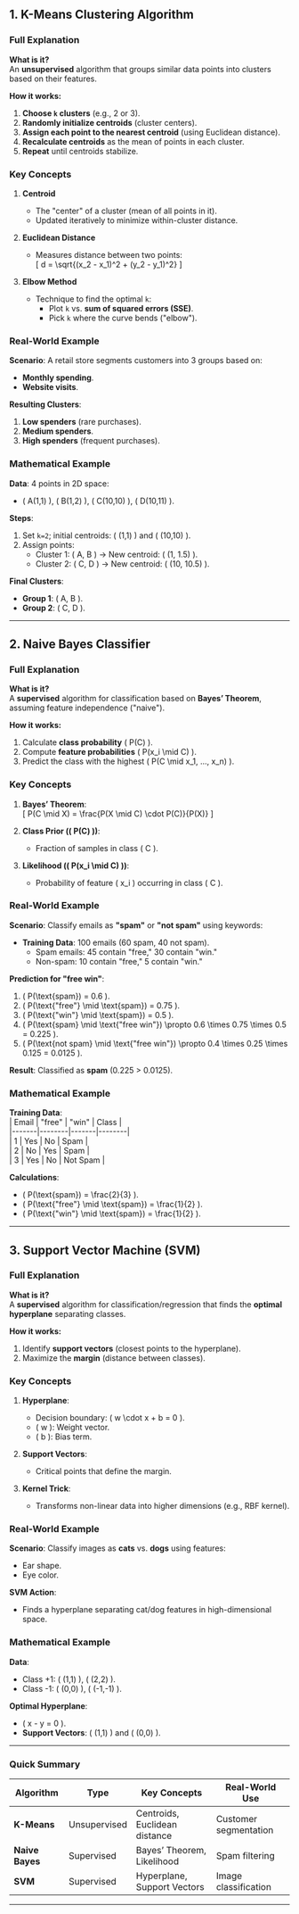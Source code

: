 

## **1. K-Means Clustering Algorithm**  
### **Full Explanation**  
**What is it?**  
An **unsupervised** algorithm that groups similar data points into clusters based on their features.  

**How it works:**  
1. **Choose `k` clusters** (e.g., 2 or 3).  
2. **Randomly initialize centroids** (cluster centers).  
3. **Assign each point to the nearest centroid** (using Euclidean distance).  
4. **Recalculate centroids** as the mean of points in each cluster.  
5. **Repeat** until centroids stabilize.  

### **Key Concepts**  
1. **Centroid**  
   - The "center" of a cluster (mean of all points in it).  
   - Updated iteratively to minimize within-cluster distance.  

2. **Euclidean Distance**  
   - Measures distance between two points:  
     \[
     d = \sqrt{(x_2 - x_1)^2 + (y_2 - y_1)^2}
     \]  

3. **Elbow Method**  
   - Technique to find the optimal `k`:  
     - Plot `k` vs. **sum of squared errors (SSE)**.  
     - Pick `k` where the curve bends ("elbow").  

### **Real-World Example**  
**Scenario**: A retail store segments customers into 3 groups based on:  
- **Monthly spending**.  
- **Website visits**.  

**Resulting Clusters**:  
1. **Low spenders** (rare purchases).  
2. **Medium spenders**.  
3. **High spenders** (frequent purchases).  

### **Mathematical Example**  
**Data**: 4 points in 2D space:  
- \( A(1,1) \), \( B(1,2) \), \( C(10,10) \), \( D(10,11) \).  

**Steps**:  
1. Set `k=2`; initial centroids: \( (1,1) \) and \( (10,10) \).  
2. Assign points:  
   - Cluster 1: \( A, B \) → New centroid: \( (1, 1.5) \).  
   - Cluster 2: \( C, D \) → New centroid: \( (10, 10.5) \).  

**Final Clusters**:  
- **Group 1**: \( A, B \).  
- **Group 2**: \( C, D \).  

---

## **2. Naive Bayes Classifier**  
### **Full Explanation**  
**What is it?**  
A **supervised** algorithm for classification based on **Bayes’ Theorem**, assuming feature independence ("naive").  

**How it works:**  
1. Calculate **class probability** \( P(C) \).  
2. Compute **feature probabilities** \( P(x_i \mid C) \).  
3. Predict the class with the highest \( P(C \mid x_1, ..., x_n) \).  

### **Key Concepts**  
1. **Bayes’ Theorem**:  
   \[
   P(C \mid X) = \frac{P(X \mid C) \cdot P(C)}{P(X)}
   \]  

2. **Class Prior (\( P(C) \))**:  
   - Fraction of samples in class \( C \).  

3. **Likelihood (\( P(x_i \mid C) \))**:  
   - Probability of feature \( x_i \) occurring in class \( C \).  

### **Real-World Example**  
**Scenario**: Classify emails as **"spam"** or **"not spam"** using keywords:  
- **Training Data**: 100 emails (60 spam, 40 not spam).  
  - Spam emails: 45 contain "free," 30 contain "win."  
  - Non-spam: 10 contain "free," 5 contain "win."  

**Prediction for "free win"**:  
1. \( P(\text{spam}) = 0.6 \).  
2. \( P(\text{"free"} \mid \text{spam}) = 0.75 \).  
3. \( P(\text{"win"} \mid \text{spam}) = 0.5 \).  
4. \( P(\text{spam} \mid \text{"free win"}) \propto 0.6 \times 0.75 \times 0.5 = 0.225 \).  
5. \( P(\text{not spam} \mid \text{"free win"}) \propto 0.4 \times 0.25 \times 0.125 = 0.0125 \).  

**Result**: Classified as **spam** (0.225 > 0.0125).  

### **Mathematical Example**  
**Training Data**:  
| Email | "free" | "win" | Class  |  
|-------|--------|-------|--------|  
| 1     | Yes    | No    | Spam   |  
| 2     | No     | Yes   | Spam   |  
| 3     | Yes    | No    | Not Spam |  

**Calculations**:  
- \( P(\text{spam}) = \frac{2}{3} \).  
- \( P(\text{"free"} \mid \text{spam}) = \frac{1}{2} \).  
- \( P(\text{"win"} \mid \text{spam}) = \frac{1}{2} \).  

---

## **3. Support Vector Machine (SVM)**  
### **Full Explanation**  
**What is it?**  
A **supervised** algorithm for classification/regression that finds the **optimal hyperplane** separating classes.  

**How it works:**  
1. Identify **support vectors** (closest points to the hyperplane).  
2. Maximize the **margin** (distance between classes).  

### **Key Concepts**  
1. **Hyperplane**:  
   - Decision boundary: \( w \cdot x + b = 0 \).  
   - \( w \): Weight vector.  
   - \( b \): Bias term.  

2. **Support Vectors**:  
   - Critical points that define the margin.  

3. **Kernel Trick**:  
   - Transforms non-linear data into higher dimensions (e.g., RBF kernel).  

### **Real-World Example**  
**Scenario**: Classify images as **cats** vs. **dogs** using features:  
- Ear shape.  
- Eye color.  

**SVM Action**:  
- Finds a hyperplane separating cat/dog features in high-dimensional space.  

### **Mathematical Example**  
**Data**:  
- Class +1: \( (1,1) \), \( (2,2) \).  
- Class -1: \( (0,0) \), \( (-1,-1) \).  

**Optimal Hyperplane**:  
- \( x - y = 0 \).  
- **Support Vectors**: \( (1,1) \) and \( (0,0) \).  

---

### **Quick Summary**  
| Algorithm     | Type         | Key Concepts                  | Real-World Use          |  
|--------------|--------------|-------------------------------|-------------------------|  
| **K-Means**  | Unsupervised | Centroids, Euclidean distance | Customer segmentation   |  
| **Naive Bayes** | Supervised | Bayes’ Theorem, Likelihood    | Spam filtering          |  
| **SVM**      | Supervised   | Hyperplane, Support Vectors   | Image classification    |  

--- 

